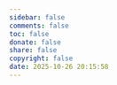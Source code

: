 ```yaml
---
sidebar: false
comments: false
toc: false
donate: false
share: false
copyright: false
date: 2025-10-26 20:15:58
---
```


<div id="app-open-source" class="open-source-page">

<script>
(function () {
  const backend_url = "https://contribute.qidian.space";

  // 防止 PJAX 来回进入时重复挂载
  function alreadyMounted(mountPoint) {
    return mountPoint && mountPoint.dataset.vjsMounted === "1";
  }

  function mountOpenSourceApp() {
    const host = document.getElementById("app-open-source");
    if (!host || alreadyMounted(host)) return;

    const shadow = host.attachShadow({ mode: "open" });
    host.dataset.vjsMounted = "1";
    host.setAttribute("data-has-shadow", "");

    // 清空 Shadow 根（谨慎处理 PJAX 残留）
    while (shadow.firstChild) shadow.removeChild(shadow.firstChild);

    // 样式：Bootstrap + 自定义
    const linkBootstrap = document.createElement("link");
    linkBootstrap.rel = "stylesheet";
    linkBootstrap.href = "https://cdn.jsdelivr.net/npm/bootstrap@5.3.0/dist/css/bootstrap.min.css";

    const styleCustom = document.createElement("style");
    styleCustom.textContent = `
      .main-layout-open-source {
        display: grid;
        grid-template-columns: 2fr 1fr;
        gap: 20px;
        margin-bottom: 20px;
      }
      .guide, .card-section {
        padding: 15px;
        background: #fff;
        border-radius: 8px;
        border: 1px solid #ddd;
        margin-bottom: 20px;
        transition: background 0.3s ease, color 0.3s ease, border-color 0.3s ease;
      }
      .email-group { display: flex; gap: 5px; margin-bottom: 5px; }
      .email-group input { flex: 1; }
      .btn-sm { font-size: 0.8rem; padding: 0.25rem 0.5rem; }
      .custom-border { border: 1px solid #CECECE; border-radius: 5px; transition: border-color 0.3s ease; }
      .blue-border { border: 1px solid #0d6efd; border-radius: 5px; }
      .red-border { border: 1px solid #dc3545; border-radius: 5px; }

      /* 深色主题适配（跟随 <html data-theme> 自动联动） */
      :host([data-theme="dark"]) .guide,
      :host([data-theme="dark"]) .card-section {
        background: #1e1e28; border-color: #333; color: #e0e0e0;
      }
      :host([data-theme="dark"]) .custom-border { border-color: #444; }
      :host([data-theme="dark"]) .blue-border { border-color: #66aaff; }
      :host([data-theme="dark"]) .red-border { border-color: #ff6677; }
      :host([data-theme="dark"]) { background: #121212; color: #e0e0e0; }

      /* 右下角 Toast */
      .toast-info {
        position: fixed; right: 20px; bottom: 20px;
        padding: 10px 20px; border-radius: 5px; color: #fff;
        z-index: 9999; max-width: 360px; text-align: center;
        box-shadow: 0 4px 10px rgba(0,0,0,0.2); transition: opacity 0.3s ease;
      }
      .toast-info.info { background: rgba(13,110,253,.85); }
      .toast-info.success { background: rgba(25,135,84,.9); }
      .toast-info.error { background: rgba(220,53,69,.9); }
      :host([data-theme="dark"]) .toast-info.info { background: rgba(13,110,253,.35); box-shadow: 0 4px 10px rgba(0,0,0,.6); }
      :host([data-theme="dark"]) .toast-info.success { background: rgba(25,135,84,.55); box-shadow: 0 4px 10px rgba(0,0,0,.6); }
      :host([data-theme="dark"]) .toast-info.error { background: rgba(220,53,69,.6); box-shadow: 0 4px 10px rgba(0,0,0,.6); }
    `;

    shadow.append(linkBootstrap, styleCustom);

    // 根容器
    const root = document.createElement("div");
    shadow.appendChild(root);

    // Toast 容器
    const toastBox = document.createElement("div");
    root.appendChild(toastBox);

    function showToast(msg, type) {
      toastBox.innerHTML = "";
      if (!msg) return;
      const t = document.createElement("div");
      t.className = "toast-info " + (type || "info");
      t.textContent = msg;
      toastBox.appendChild(t);
      setTimeout(() => { if (toastBox.contains(t)) toastBox.removeChild(t); }, 3000);
    }

    // 状态
    const state = {
      name: "",
      email: "",
      emailCode: "",
      fileList: [],
      selectedFile: ""
    };

    // 布局
    const layout = document.createElement("div");
    layout.className = "main-layout-open-source";
    root.appendChild(layout);

    // 左侧卡片（表单）
    const left = document.createElement("div");
    left.className = "card-section";
    left.innerHTML = `
      <div class="mb-3">
        <label class="form-label">申请人姓名</label>
        <input type="text" class="form-control custom-border" />
      </div>

      <div class="mb-3">
        <label class="form-label">选择文件</label>
        <select class="form-select custom-border">
          <option value="">请选择要申请的文件</option>
        </select>
      </div>

      <div class="mb-3">
        <label class="form-label">接收邮箱</label>
        <div class="email-group">
          <input type="email" class="form-control custom-border" placeholder="邮箱" />
          <button class="btn btn-outline-primary btn-sm blue-border" type="button">发送验证码</button>
          <input type="text" class="form-control custom-border" placeholder="验证码" />
          <button class="btn btn-outline-primary btn-sm blue-border" type="button">验证并发送到邮箱</button>
        </div>
      </div>
    `;
    layout.appendChild(left);

    const nameInput = left.querySelector('input[type="text"]');
    const selectFile = left.querySelector('select');
    const emailInput = left.querySelector('input[type="email"]');
    const codeInput = left.querySelectorAll('input[type="text"]')[1]; // 第二个 text 输入是验证码
    const [btnSendCode, btnSubmit] = left.querySelectorAll('button');

    nameInput.addEventListener("input", e => state.name = e.target.value);
    selectFile.addEventListener("change", e => state.selectedFile = e.target.value);
    emailInput.addEventListener("input", e => state.email = e.target.value);
    codeInput.addEventListener("input", e => state.emailCode = e.target.value);

    // 输入反馈（与前一个页面一致）
    shadow.addEventListener("change", function (e) {
      const target = e.target;
      if (target.classList && target.classList.contains("custom-border")) {
        target.classList.add("blue-border");
      }
    }, true);

    // 右侧指南
    const guide = document.createElement("div");
    guide.className = "guide";
    guide.innerHTML = `
      <h5>文件获取指南</h5>

      <div>
        <strong>一、申请前请确认</strong>
        <ul>
          <li>请完整填写<strong>姓名</strong>与<strong>邮箱地址</strong>，并选择所需文件。</li>
          <li>确保邮箱地址有效，否则可能无法接收验证码及文件。</li>
        </ul>
      </div>

      <div>
        <strong>二、申请步骤</strong>
        <ul>
          <li>点击<strong>“发送验证码”</strong>后，系统将向您的邮箱发送一封验证邮件。</li>
          <li>前往邮箱查收验证码，并填写至“验证码”输入框中。</li>
          <li>点击<strong>“验证并发送到邮箱”</strong>，系统将在验证成功后将文件发送至您的邮箱。</li>
        </ul>
      </div>

      <div>
        <strong>三、注意事项</strong>
        <ul>
          <li>若未收到验证码，请检查垃圾邮件文件夹或稍后重试。</li>
          <li>系统处理可能需要数秒，请耐心等待，切勿重复操作。</li>
          <li>如遇问题，请联系：<code>tsblydyzbjb@qidian.space</code></li>
        </ul>
      </div>
    `;
    layout.appendChild(guide);

    // ====== 数据交互 ======
    async function fetchFiles() {
      try {
        const res = await fetch(`${backend_url}/share/list_file`);
        const data = await res.json().catch(() => ({}));
        if (res.ok && data && (data.code === 200) && Array.isArray(data.data)) {
          state.fileList = data.data;
          // 填充下拉
          selectFile.innerHTML = `<option value="">请选择要申请的文件</option>`;
          state.fileList.forEach(f => {
            const opt = document.createElement("option");
            opt.value = f;
            opt.textContent = f;
            selectFile.appendChild(opt);
          });
        } else {
          throw new Error((data && data.message) || "获取列表失败");
        }
      } catch (e) {
        console.error(e);
        showToast("无法获取文件列表", "error");
      }
    }

    async function sendEmailCode() {
      if (!state.email) {
        showToast("请先填写邮箱", "error");
        return;
      }
      showToast("正在发送验证码...", "info");
      try {
        const res = await fetch(`${backend_url}/auth/send`, {
          method: "POST",
          headers: { "Content-Type": "application/json" },
          body: JSON.stringify({ email: state.email })
        });
        if (res.ok) {
          showToast("验证码已发送！", "success");
        } else {
          const text = await res.text();
          showToast("发送失败: " + text, "error");
        }
      } catch (e) {
        showToast("网络错误，请稍后重试", "error");
      }
    }

    async function handleDownload() {
      if (!state.name || !state.email || !state.emailCode || !state.selectedFile) {
        showToast("请完整填写信息", "error");
        return;
      }

      showToast("正在验证...", "info");
      try {
        const res = await fetch(`${backend_url}/share/get_file`, {
          method: "POST",
          headers: { "Content-Type": "application/json" },
          body: JSON.stringify({
            applicant: state.name,
            apply_for: state.selectedFile,
            email: state.email,
            email_code: state.emailCode
          })
        });

        const contentType = res.headers.get("content-type") || "";
        let payload = null;
        if (contentType.includes("application/json")) {
          payload = await res.json();
        } else {
          const text = await res.text();
          payload = { code: res.ok ? 200 : res.status, message: text };
        }

        if (res.ok && ((payload && payload.code === 200) || payload?.success === true)) {
          showToast("验证成功，下载链接已发送至您的邮箱（24小时内有效）", "success");
        } else {
          const msg = (payload && payload.message) || `请求失败（HTTP ${res.status}）`;
          showToast("验证失败: " + msg, "error");
        }
      } catch (e) {
        showToast("网络请求失败：" + (e?.message || e), "error");
      }
    }

    // 事件绑定
    btnSendCode.addEventListener("click", sendEmailCode);
    btnSubmit.addEventListener("click", handleDownload);

    // 拉取文件列表
    fetchFiles();

    // 主题联动（监听 <html data-theme>）
    function syncThemeToHost() {
      const theme = document.documentElement.getAttribute("data-theme") || "light";
      host.setAttribute("data-theme", theme);
    }
    const themeObserver = new MutationObserver(syncThemeToHost);
    themeObserver.observe(document.documentElement, { attributes: true, attributeFilter: ["data-theme"] });
    syncThemeToHost();
  }

  document.addEventListener("DOMContentLoaded", mountOpenSourceApp);
  window.addEventListener("pjax:complete", mountOpenSourceApp);
  // 直达挂载一次
  mountOpenSourceApp();
})();
</script>
